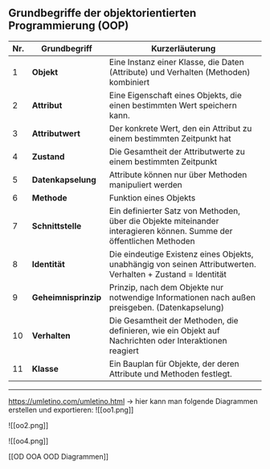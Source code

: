 
## Grundbegriffe der objektorientierten Programmierung (OOP)

| Nr. | Grundbegriff         | Kurzerläuterung                                                                                                      |
| --- | -------------------- | -------------------------------------------------------------------------------------------------------------------- |
| 1   | **Objekt**           | Eine Instanz einer Klasse, die Daten (Attribute) und Verhalten (Methoden) kombiniert                                 |
| 2   | **Attribut**         | Eine Eigenschaft eines Objekts, die einen bestimmten Wert speichern kann.                                            |
| 3   | **Attributwert**     | Der konkrete Wert, den ein Attribut zu einem bestimmten Zeitpunkt hat                                                |
| 4   | **Zustand**          | Die Gesamtheit der Attributwerte zu einem bestimmten Zeitpunkt                                                       |
| 5   | **Datenkapselung**   | Attribute können nur über Methoden manipuliert werden                                                                |
| 6   | **Methode**          | Funktion eines Objekts                                                                                               |
| 7   | **Schnittstelle**    | Ein definierter Satz von Methoden, über die Objekte miteinander interagieren können. Summe der öffentlichen Methoden |
| 8   | **Identität**        | Die eindeutige Existenz eines Objekts, unabhängig von seinen Attributwerten. Verhalten + Zustand = Identität         |
| 9   | **Geheimnisprinzip** | Prinzip, nach dem Objekte nur notwendige Informationen nach außen preisgeben. (Datenkapselung)                       |
| 10  | **Verhalten**        | Die Gesamtheit der Methoden, die definieren, wie ein Objekt auf Nachrichten oder Interaktionen reagiert              |
| 11  | **Klasse**           | Ein Bauplan für Objekte, der deren Attribute und Methoden festlegt.                                                  |

---
https://umletino.com/umletino.html
-> hier kann man folgende Diagrammen erstellen und exportieren: 
![[oo1.png]]

![[oo2.png]]

![[oo4.png]]

[[OD OOA OOD Diagrammen]]
